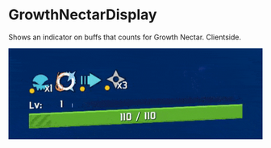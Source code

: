# GrowthNectarDisplay

Shows an indicator on buffs that counts for Growth Nectar. Clientside.

![GrowthNectarDisplay](https://github.com/Goorakh/RoR2_GrowthNectarDisplay/blob/master/Thunderstore/README/GrowthNectarDisplay.gif?raw=true)